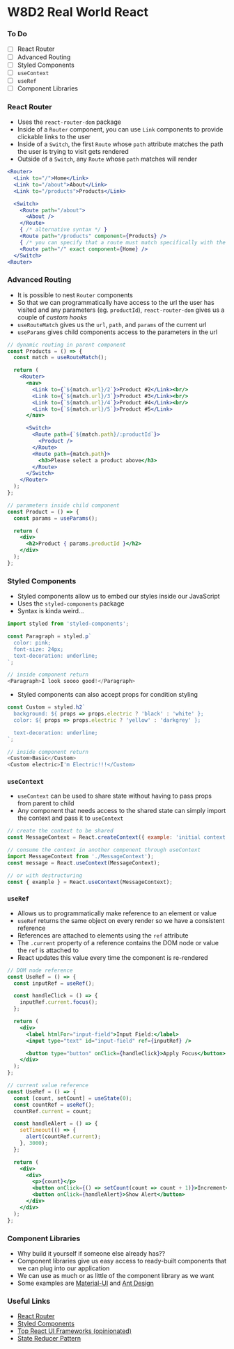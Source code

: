 # W8D2 Real World React

### To Do
- [ ] React Router
- [ ] Advanced Routing
- [ ] Styled Components
- [ ] `useContext`
- [ ] `useRef`
- [ ] Component Libraries

### React Router
* Uses the `react-router-dom` package
* Inside of a `Router` component, you can use `Link` components to provide clickable links to the user
* Inside of a `Switch`, the first `Route` whose `path` attribute matches the path the user is trying to visit gets rendered
* Outside of a `Switch`, any `Route` whose `path` matches will render

```jsx
<Router>
  <Link to="/">Home</Link>
  <Link to="/about">About</Link>
  <Link to="/products">Products</Link>

  <Switch>
    <Route path="/about">
      <About />
    </Route>
    { /* alternative syntax */ }
    <Route path="/products" component={Products} />
    { /* you can specify that a route must match specifically with the exact attribute */ }
    <Route path="/" exact component={Home} />
  </Switch>
<Router>
```

### Advanced Routing
* It is possible to nest `Router` components
* So that we can programmatically have access to the url the user has visited and any parameters (eg. `productId`), `react-router-dom` gives us a couple of _custom hooks_
* `useRouteMatch` gives us the `url`, `path`, and `params` of the current url
* `useParams` gives child components access to the parameters in the url

```jsx
// dynamic routing in parent component
const Products = () => {
  const match = useRouteMatch();

  return (
    <Router>
      <nav>
        <Link to={`${match.url}/2`}>Product #2</Link><br/>
        <Link to={`${match.url}/3`}>Product #3</Link><br/>
        <Link to={`${match.url}/4`}>Product #4</Link><br/>
        <Link to={`${match.url}/5`}>Product #5</Link>
      </nav>

      <Switch>
        <Route path={`${match.path}/:productId`}>
          <Product />
        </Route>
        <Route path={match.path}>
          <h3>Please select a product above</h3>
        </Route>
      </Switch>
    </Router>
  );
};
```

```jsx
// parameters inside child component
const Product = () => {
  const params = useParams();

  return (
    <div>
      <h2>Product { params.productId }</h2>
    </div>
  );
};
```

### Styled Components
* Styled components allow us to embed our styles inside our JavaScript
* Uses the `styled-components` package
* Syntax is kinda weird...

```js
import styled from 'styled-components';

const Paragraph = styled.p`
  color: pink;
  font-size: 24px;
  text-decoration: underline;
`;

// inside component return
<Paragraph>I look soooo good!</Paragraph>
```

* Styled components can also accept props for condition styling

```js
const Custom = styled.h2`
  background: ${ props => props.electric ? 'black' : 'white' };
  color: ${ props => props.electric ? 'yellow' : 'darkgrey' };

  text-decoration: underline;
`;

// inside component return
<Custom>Basic</Custom>
<Custom electric>I'm Electric!!!</Custom>
```

### `useContext`
* `useContext` can be used to share state without having to pass props from parent to child
* Any component that needs access to the shared state can simply import the context and pass it to `useContext`

```js
// create the context to be shared
const MessageContext = React.createContext({ example: 'initial context' });

// consume the context in another component through useContext
import MessageContext from './MessageContext');
const message = React.useContext(MessageContext);

// or with destructuring
const { example } = React.useContext(MessageContext);
```

### `useRef`
* Allows us to programmatically make reference to an element or value
* `useRef` returns the same object on every render so we have a consistent reference
* References are attached to elements using the `ref` attribute
* The `.current` property of a reference contains the DOM node or value the `ref` is attached to
* React updates this value every time the component is re-rendered

```jsx
// DOM node reference
const UseRef = () => {
  const inputRef = useRef();

  const handleClick = () => {
    inputRef.current.focus();
  };

  return (
    <div>
      <label htmlFor="input-field">Input Field:</label>
      <input type="text" id="input-field" ref={inputRef} />

      <button type="button" onClick={handleClick}>Apply Focus</button>
    </div>
  );
};
```

```jsx
// current value reference
const UseRef = () => {
  const [count, setCount] = useState(0);
  const countRef = useRef();
  countRef.current = count;

  const handleAlert = () => {
    setTimeout(() => {
      alert(countRef.current);
    }, 3000);
  };

  return (
    <div>
      <div>
        <p>{count}</p>
        <button onClick={() => setCount(count => count + 1)}>Increment</button>
        <button onClick={handleAlert}>Show Alert</button>
      </div>
    </div>
  );
};
```

### Component Libraries
* Why build it yourself if someone else already has??
* Component libraries give us easy access to ready-built components that we can plug into our application
* We can use as much or as little of the component library as we want
* Some examples are [Material-UI](https://material-ui.com/) and [Ant Design](https://ant.design/) 

### Useful Links
* [React Router](https://reacttraining.com/react-router/web/guides/quick-start)
* [Styled Components](https://styled-components.com/docs/basics)
* [Top React UI Frameworks (opinionated)](https://www.codeinwp.com/blog/react-ui-component-libraries-frameworks/)
* [State Reducer Pattern](https://kentcdodds.com/blog/the-state-reducer-pattern-with-react-hooks)
